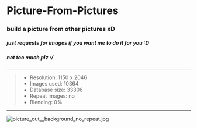 # Picture-From-Pictures

### build a picture from other pictures xD
##### just requests for images if you want me to do it for you :D
##### not too much plz :/
---
> - Resolution: 1150 x 2046
> - Images used: 10364
> - Database size: 33306
> - Repeat images: no
> - Blending: 0%
---
![picture_out__background_no_repeat.jpg](https://github.com/Redcxx/Pictures-to-Picture/blob/master/picture_output/background_no_repeat.jpg "picture_out__background_no_repeat")

